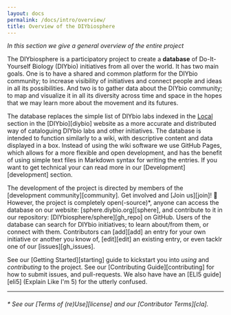 ```yaml
---
layout: docs
permalink: /docs/intro/overview/
title: Overview of the DIYbiosphere
---
```


_In this section we give a general overview of the entire project_

The DIYbiosphere is a participatory project to create a **database** of Do-It-Yourself Biology (DIYbio) initiatives from all over the world. It has two main goals. One is to have a shared and common platform for the DIYbio community; to increase visibility of initiatives and connect people and ideas in all its possibilities. And two is to gather data about the DIYbio community; to map and visualize it in all its diversity across time and space in the hopes that we may learn more about the movement and its futures.

The database replaces the simple list of DIYbio labs indexed in the [Local] section in the [DIYbio][diybio] website as a more accurate and distributed way of cataloguing DIYbio labs and other initiatives. The database is intended to function similarly to a wiki, with descriptive content and data displayed in a box. Instead of using the wiki software we use GitHub Pages, which allows for a more flexible and open development, and has the benefit of using simple text files in Markdown syntax for writing the entries. If you want to get technical your can read more in our [Development][development] section.

The development of the project is directed by members of the [development community][community]. Get involved and [Join us][join]! :dancers: However, the project is completely open(-source)\*, anyone can access the database on our website: [sphere.diybio.org][sphere], and contribute to it in our repository: [DIYbiosphere/sphere][gh_repo] on GitHub. Users of the database can search for DIYbio initiatives; to learn about/from them, or connect with them. Contributors can [add][add] an entry for your own initiative or another you know of, [edit][edit] an existing entry, or even tacklr one of our [issues][gh_issues].

See our [Getting Started][starting] guide to kickstart you into _using_ and _contributing_ to the project. See our [Contributing Guide][contributing] for how to submit issues, and pull-requests. We also have have an [ELI5 guide][eli5] (Explain Like I'm 5) for the utterly confused.

---

###### \* See our [Terms of (re)Use][license] and our [Contributor Terms][cla].

[Local]: https://diybio.org/local/ "Go to the local list of DIYbio.org"
